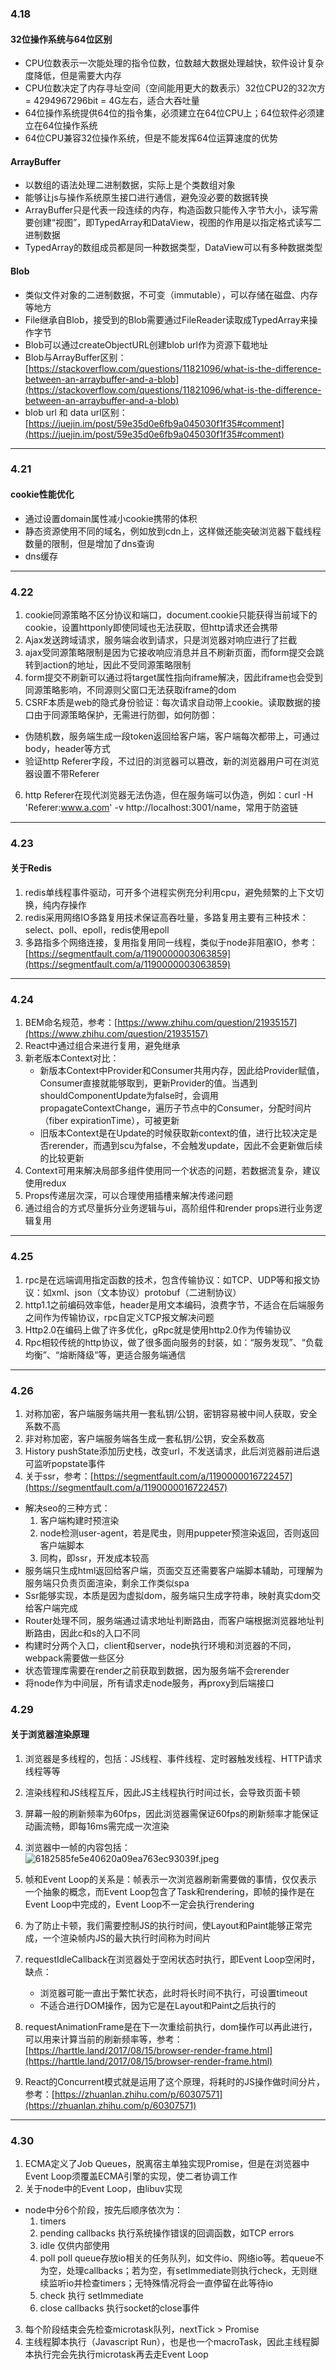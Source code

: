 ### 4.18
#### 32位操作系统与64位区别
* CPU位数表示一次能处理的指令位数，位数越大数据处理越快，软件设计复杂度降低，但是需要大内存
* CPU位数决定了内存寻址空间（空间能用更大的数表示）32位CPU2的32次方 = 4294967296bit = 4G左右，适合大吞吐量
* 64位操作系统提供64位的指令集，必须建立在64位CPU上；64位软件必须建立在64位操作系统
* 64位CPU兼容32位操作系统，但是不能发挥64位运算速度的优势

#### ArrayBuffer
* 以数组的语法处理二进制数据，实际上是个类数组对象
* 能够让js与操作系统原生接口进行通信，避免没必要的数据转换
* ArrayBuffer只是代表一段连续的内存，构造函数只能传入字节大小，读写需要创建“视图”，即TypedArray和DataView，视图的作用是以指定格式读写二进制数据
* TypedArray的数组成员都是同一种数据类型，DataView可以有多种数据类型

#### Blob
* 类似文件对象的二进制数据，不可变（immutable），可以存储在磁盘、内存等地方
* File继承自Blob，接受到的Blob需要通过FileReader读取成TypedArray来操作字节
* Blob可以通过createObjectURL创建blob url作为资源下载地址
* Blob与ArrayBuffer区别：[https://stackoverflow.com/questions/11821096/what-is-the-difference-between-an-arraybuffer-and-a-blob](https://stackoverflow.com/questions/11821096/what-is-the-difference-between-an-arraybuffer-and-a-blob)
* blob url 和 data url区别：[https://juejin.im/post/59e35d0e6fb9a045030f1f35#comment](https://juejin.im/post/59e35d0e6fb9a045030f1f35#comment)


* * *
### 4.21
#### cookie性能优化
* 通过设置domain属性减小cookie携带的体积
* 静态资源使用不同的域名，例如放到cdn上，这样做还能突破浏览器下载线程数量的限制，但是增加了dns查询
* dns缓存


* * *
### 4.22
1. cookie同源策略不区分协议和端口，document.cookie只能获得当前域下的cookie，设置httponly即使同域也无法获取，但http请求还会携带
2. Ajax发送跨域请求，服务端会收到请求，只是浏览器对响应进行了拦截
3. ajax受同源策略限制是因为它接收响应消息并且不刷新页面，而form提交会跳转到action的地址，因此不受同源策略限制
4. form提交不刷新可以通过将target属性指向iframe解决，因此iframe也会受到同源策略影响，不同源则父窗口无法获取iframe的dom
5. CSRF本质是web的隐式身份验证：每次请求自动带上cookie。读取数据的接口由于同源策略保护，无需进行防御，如何防御：
* 伪随机数，服务端生成一段token返回给客户端，客户端每次都带上，可通过body，header等方式
* 验证http Referer字段，不过旧的浏览器可以篡改，新的浏览器用户可在浏览器设置不带Referer
6. http Referer在现代浏览器无法伪造，但在服务端可以伪造，例如：curl -H 'Referer:www.a.com' -v http://localhost:3001/name，常用于防盗链


* * *
### 4.23
#### 关于Redis
1. redis单线程事件驱动，可开多个进程实例充分利用cpu，避免频繁的上下文切换，纯内存操作
2. redis采用网络IO多路复用技术保证高吞吐量，多路复用主要有三种技术：select、poll、epoll，redis使用epoll
3. 多路指多个网络连接，复用指复用同一线程，类似于node非阻塞IO，参考：[https://segmentfault.com/a/1190000003063859](https://segmentfault.com/a/1190000003063859)


* * *
### 4.24

1. BEM命名规范，参考：[https://www.zhihu.com/question/21935157](https://www.zhihu.com/question/21935157)
2. React中通过组合来进行复用，避免继承
3. 新老版本Context对比：
    * 新版本Context中Provider和Consumer共用内存，因此给Provider赋值，Consumer直接就能够取到，更新Provider的值。当遇到shouldComponentUpdate为false时，会调用propagateContextChange，遍历子节点中的Consumer，分配时间片（fiber expirationTime），可被更新
    * 旧版本Context是在Update的时候获取新context的值，进行比较决定是否rerender，而遇到scu为false，不会触发update，因此不会更新做后续的比较更新
4. Context可用来解决局部多组件使用同一个状态的问题，若数据流复杂，建议使用redux
5. Props传递层次深，可以合理使用插槽来解决传递问题
6. 通过组合的方式尽量拆分业务逻辑与ui，高阶组件和render props进行业务逻辑复用

* * *
### 4.25
1. rpc是在远端调用指定函数的技术，包含传输协议：如TCP、UDP等和报文协议：如xml、json（文本协议）protobuf（二进制协议）
2. http1.1之前编码效率低，header是用文本编码，浪费字节，不适合在后端服务之间作为传输协议，rpc自定义TCP报文解决问题
3. Http2.0在编码上做了许多优化，gRpc就是使用http2.0作为传输协议
4. Rpc相较传统的http协议，做了很多面向服务的封装，如：“服务发现”、“负载均衡”、“熔断降级”等，更适合服务端通信

* * *
### 4.26
1. 对称加密，客户端服务端共用一套私钥/公钥，密钥容易被中间人获取，安全系数不高
2. 非对称加密，客户端服务端各生成一套私钥/公钥，安全系数高
3. History pushState添加历史栈，改变url，不发送请求，此后浏览器前进后退可监听popstate事件
4. 关于ssr，参考：[https://segmentfault.com/a/1190000016722457](https://segmentfault.com/a/1190000016722457)
* 解决seo的三种方式：
    1. 客户端构建时预渲染
    2. node检测user-agent，若是爬虫，则用puppeter预渲染返回，否则返回客户端脚本
    3. 同构，即ssr，开发成本较高
* 服务端只生成html返回给客户端，页面交互还需要客户端脚本辅助，可理解为服务端只负责页面渲染，剩余工作类似spa
* Ssr能够实现，本质是因为虚拟dom，服务端只生成字符串，映射真实dom交给客户端完成
* Router处理不同，服务端通过请求地址判断路由，而客户端根据浏览器地址判断路由，因此c和s的入口不同
* 构建时分两个入口，client和server，node执行环境和浏览器的不同，webpack需要做一些区分
* 状态管理库需要在render之前获取到数据，因为服务端不会rerender
* 将node作为中间层，所有请求走node服务，再proxy到后端接口

### 4.29
#### 关于浏览器渲染原理
1. 浏览器是多线程的，包括：JS线程、事件线程、定时器触发线程、HTTP请求线程等等
2. 渲染线程和JS线程互斥，因此JS主线程执行时间过长，会导致页面卡顿
3. 屏幕一般的刷新频率为60fps，因此浏览器需保证60fps的刷新频率才能保证动画流畅，即每16ms需完成一次渲染
4. 浏览器中一帧的内容包括：&nbsp;&nbsp; &nbsp;&nbsp;![6182585fe5e40620a09ea763ec93039f.jpeg](evernotecid://2C72477C-5C29-41F6-A1FB-273251F2E68F/appyinxiangcom/18509279/ENResource/p11)
&nbsp; &nbsp; 
5. 帧和Event Loop的关系是：帧表示一次浏览器刷新需要做的事情，仅仅表示一个抽象的概念，而Event Loop包含了Task和rendering，即帧的操作是在Event Loop中完成的，Event Loop不一定会执行rendering
6. 为了防止卡顿，我们需要控制JS的执行时间，使Layout和Paint能够正常完成，一个渲染帧内JS的最大执行时间称为时间片
7. requestIdleCallback在浏览器处于空闲状态时执行，即Event Loop空闲时，缺点：
    * 浏览器可能一直出于繁忙状态，此时将长时间不执行，可设置timeout
    * 不适合进行DOM操作，因为它是在Layout和Paint之后执行的
    
8. requestAnimationFrame是在下一次重绘前执行，dom操作可以再此进行，可以用来计算当前的刷新频率等，参考：[https://harttle.land/2017/08/15/browser-render-frame.html](https://harttle.land/2017/08/15/browser-render-frame.html)
9. React的Concurrent模式就是运用了这个原理，将耗时的JS操作做时间分片，参考：[https://zhuanlan.zhihu.com/p/60307571](https://zhuanlan.zhihu.com/p/60307571)


* * *
### 4.30
1. ECMA定义了Job Queues，脱离宿主单独实现Promise，但是在浏览器中Event Loop须覆盖ECMA引擎的实现，使二者协调工作
2. 关于node中的Event Loop，由libuv实现
* node中分6个阶段，按先后顺序依次为：
    1. timers
    2. pending callbacks 执行系统操作错误的回调函数，如TCP errors
    3. idle 仅供内部使用
    4. poll poll queue存放io相关的任务队列，如文件io、网络io等。若queue不为空，处理callbacks；若为空，有setImmediate则执行check，无则继续监听io并检查timers；无特殊情况将会一直停留在此等待io
    5. check 执行 setImmediate
    6. close callbacks 执行socket的close事件
3. 每个阶段结束会先检查microtask队列，nextTick > Promise
4. 主线程脚本执行（Javascript Run），也是也一个macroTask，因此主线程脚本执行完会先执行microtask再去走Event Loop